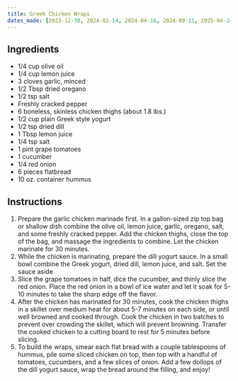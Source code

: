 ```yaml
---
title: Greek Chicken Wraps
dates_made: [2023-12-30, 2024-02-14, 2024-04-16, 2024-09-11, 2025-04-24]
---
```


## Ingredients

- 1/4 cup olive oil
- 1/4 cup lemon juice
- 3 cloves garlic, minced
- 1/2 Tbsp dried oregano
- 1/2 tsp salt
- Freshly cracked pepper
- 6 boneless, skinless chicken thighs (about 1.8 lbs.)
- 1/2 cup plain Greek style yogurt
- 1/2 tsp dried dill
- 1 Tbsp lemon juice
- 1/4 tsp salt
- 1 pint grape tomatoes
- 1 cucumber
- 1/4 red onion
- 6 pieces flatbread
- 10 oz. container hummus

## Instructions

1. Prepare the garlic chicken marinade first. In a gallon-sized zip top bag or shallow dish combine the olive oil, lemon juice, garlic, oregano, salt, and some freshly cracked pepper. Add the chicken thighs, close the top of the bag, and massage the ingredients to combine. Let the chicken marinate for 30 minutes.
2. While the chicken is marinating, prepare the dill yogurt sauce. In a small bowl combine the Greek yogurt, dried dill, lemon juice, and salt. Set the sauce aside
3. Slice the grape tomatoes in half, dice the cucumber, and thinly slice the red onion. Place the red onion in a bowl of ice water and let it soak for 5-10 minutes to take the sharp edge off the flavor.
4. After the chicken has marinated for 30 minutes, cook the chicken thighs in a skillet over medium heat for about 5-7 minutes on each side, or until well browned and cooked through. Cook the chicken in two batches to prevent over crowding the skillet, which will prevent browning. Transfer the cooked chicken to a cutting board to rest for 5 minutes before slicing.
5. To build the wraps, smear each flat bread with a couple tablespoons of hummus, pile some sliced chicken on top, then top with a handful of tomatoes, cucumbers, and a few slices of onion. Add a few dollops of the dill yogurt sauce, wrap the bread around the filling, and enjoy!
